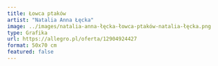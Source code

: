 ```yaml
---
title: Łowca ptaków
artist: "Natalia Anna Łęcka"
image: ../images/natalia-anna-łęcka-łowca-ptaków-natalia-łęcka.png
type: Grafika
url: https://allegro.pl/oferta/12904924427
format: 50x70 cm
featured: false
---
```

